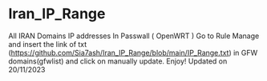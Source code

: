 # Iran_IP_Range
All IRAN Domains IP addresses
In Passwall ( OpenWRT ) Go to Rule Manage and insert the link of txt (https://github.com/Sia7ash/Iran_IP_Range/blob/main/IP_Range.txt) in GFW domains(gfwlist) and click on manually update.
Enjoy!
Updated on 20/11/2023
